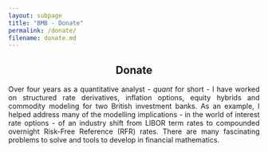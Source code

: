 ```yaml
---
layout: subpage
title: "BMB - Donate"
permalink: /donate/
filename: donate.md
--- 
```


<section class="" id="AboutMe">
  <div class="container-lg p-responsive py-5 py-md-6 ">
    <h1 style="text-align:center;" class="less-shiny-text myboldclass alt-h1 mb-2">Donate</h1>
    <p style="text-align:justify; text-justify: inter-word;" class="text-gray">
    Over four years as a quantitative analyst - <em>quant</em> for short - I have worked on structured rate derivatives, inflation options, equity hybrids and commodity modeling for two British investment banks.
    As an example, I helped address many of the modelling implications - in the world of interest rate options -  of an industry shift from LIBOR term rates to compounded overnight Risk-Free Reference (RFR) rates.
    There are many fascinating problems to solve and tools to develop in financial mathematics.
    </p>
  </div>
</section>

<div class="picturemidwaywalking pt-4 pb-5">
</div>
